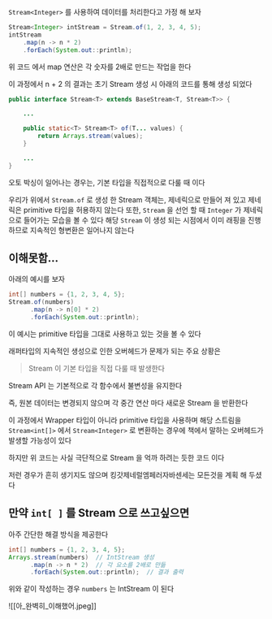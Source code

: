 
`Stream<Integer>` 를 사용하여 데이터를 처리한다고 가정 해 보자

```Java
Stream<Integer> intStream = Stream.of(1, 2, 3, 4, 5);  
intStream  
    .map(n -> n * 2)  
    .forEach(System.out::println);
```

위 코드 에서 map 연산은 각 숫자를 2배로 만드는 작업을 한다

이 과정에서 n + 2 의 결과는 초기 Stream 생성 시 아래의 코드를 통해 생성 되었다

```java
public interface Stream<T> extends BaseStream<T, Stream<T>> {

	...

	public static<T> Stream<T> of(T... values) {  
	    return Arrays.stream(values);  
	}

	...
}	
```

오토 박싱이 일어나는 경우는, 기본 타입을 직접적으로 다룰 때 이다

우리가 위에서 `Stream.of` 로 생성 한 Stream 객체는, 제네릭으로 만들어 져 있고 제네릭은 primitive 타입을 허용하지 않는다
 또한, `Stream` 을 선언 할 때 `Integer` 가 제네릭으로 들어가는 모습을 볼 수 있다
 해당 `Stream` 이 생성 되는 시점에서 이미 래핑을 진행 하므로 지속적인 형변환은 일어나지 않는다

## 이해못함...

아래의 예시를 보자

```java
int[] numbers = {1, 2, 3, 4, 5};
Stream.of(numbers)
      .map(n -> n[0] * 2)
      .forEach(System.out::println);
```

이 예시는 primitive 타입을 그대로 사용하고 있는 것을 볼 수 있다

래퍼타입의 지속적인 생성으로 인한 오버헤드가 문제가 되는 주요 상황은

> Stream 이 기본 타입을 직접 다룰 때 발생한다

Stream API 는 기본적으로 각 함수에서 불변성을 유지한다

즉, 원본 데이터는 변경되지 않으며 각 중간 연산 마다 새로운 Stream 을 반환한다

이 과정에서 Wrapper 타입이 아니라 primitive 타입을 사용하며 해당 스트림을 `Stream<int[]>` 에서  `Stream<Integer>` 로 변환하는 경우에 책에서 말하는 오버헤드가 발생할 가능성이 있다

하지만 위 코드는 사실 극단적으로 Stream 을 억까 하려는 듯한 코드 이다

저런 경우가 흔히 생기지도 않으며 킹갓제네럴엠페러자바센세는 모든것을 계획 해 두셨다

## 만약 `int[ ]` 를 Stream 으로 쓰고싶으면

아주 간단한 해결 방식을 제공한다

```java
int[] numbers = {1, 2, 3, 4, 5};
Arrays.stream(numbers)  // IntStream 생성
      .map(n -> n * 2)  // 각 요소를 2배로 만듦
      .forEach(System.out::println);  // 결과 출력
```

위와 같이 작성하는 경우 `numbers` 는 IntStream 이 된다

![[아_완벽히_이해했어.jpeg]]